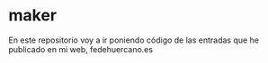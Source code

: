 # maker
En este repositorio voy a ir poniendo código de las entradas que he publicado en mi web, fedehuercano.es
